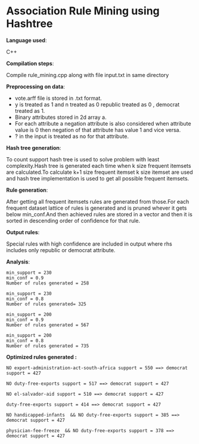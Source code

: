 # Association Rule Mining using Hashtree

**Language used**:

C++


**Compilation steps**:

Compile rule_mining.cpp along with file input.txt in same directory


**Preprocessing on data**:

* vote.arff file is stored in .txt format.
* y is treated as 1 and n treated as 0 republic treated as 0 , democrat treated as 1.
* Binary attributes stored in 2d array a.
* For each attribute a negation attribute is also considered when attribute value is 0 then negation of that attribute has value 1 and vice versa.
* ? in the input is treated as no for that attribute.


**Hash tree generation**:

To count support hash tree is used to solve problem with least complexity.Hash tree is generated each time
when k size frequent itemsets are calculated.To calculate k+1 size frequent itemset k size itemset are used
and hash tree implementation is used to get all possible frequent itemsets.


**Rule generation**:

After getting all frequent itemsets rules are generated from those.For each frequent dataset
lattice of rules is generated and is pruned whever it gets below min_conf.And then achieved rules
are stored in a vector and then it is sorted in descending order of confidence for that rule.


**Output rules**:

Special rules with high confidence are included in output where rhs includes only republic or democrat attribute.


**Analysis**:

    min_support = 230
    min_conf = 0.9
    Number of rules generated = 258

    min_support = 230
    min_conf = 0.8
    Number of rules generated= 325

    min_support = 200
    min_conf = 0.9
    Number of rules generated = 567

    min_support = 200
    min_conf = 0.8
    Number of rules generated = 735


**Optimized rules generated :**
    
    NO export-administration-act-south-africa support = 550 ==> democrat support = 427

    NO duty-free-exports support = 517 ==> democrat support = 427

    NO el-salvador-aid support = 510 ==> democrat support = 427

    duty-free-exports support = 414 ==> democrat support = 427

    NO handicapped-infants  && NO duty-free-exports support = 385 ==> democrat support = 427

    physician-fee-freeze  && NO duty-free-exports support = 378 ==> democrat support = 427

 
